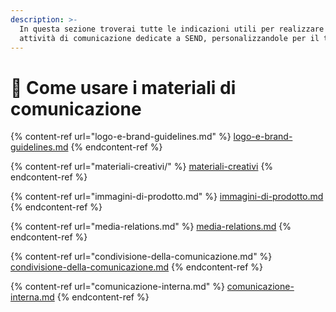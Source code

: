 ```yaml
---
description: >-
  In questa sezione troverai tutte le indicazioni utili per realizzare le
  attività di comunicazione dedicate a SEND, personalizzandole per il tuo ente.
---
```


# 📐 Come usare i materiali di comunicazione

{% content-ref url="logo-e-brand-guidelines.md" %}
[logo-e-brand-guidelines.md](logo-e-brand-guidelines.md)
{% endcontent-ref %}

{% content-ref url="materiali-creativi/" %}
[materiali-creativi](materiali-creativi/)
{% endcontent-ref %}

{% content-ref url="immagini-di-prodotto.md" %}
[immagini-di-prodotto.md](immagini-di-prodotto.md)
{% endcontent-ref %}

{% content-ref url="media-relations.md" %}
[media-relations.md](media-relations.md)
{% endcontent-ref %}

{% content-ref url="condivisione-della-comunicazione.md" %}
[condivisione-della-comunicazione.md](condivisione-della-comunicazione.md)
{% endcontent-ref %}

{% content-ref url="comunicazione-interna.md" %}
[comunicazione-interna.md](comunicazione-interna.md)
{% endcontent-ref %}
